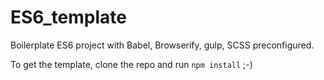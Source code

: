 # ES6_template

Boilerplate ES6 project with Babel, Browserify, gulp, SCSS preconfigured.

To get the template, clone the repo and run `npm install` ;-)
